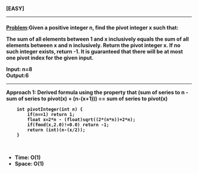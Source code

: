 <b>[EASY]</b>
<br/>

<hr/>

<h4><a href="https://leetcode.com/problems/find-the-pivot-integer/?envType=daily-question&envId=2024-03-13">Problem</a>:Given a positive integer n, find the pivot integer x such that:

The sum of all elements between 1 and x inclusively equals the sum of all elements between x and n inclusively.
Return the pivot integer x. If no such integer exists, return -1. It is guaranteed that there will be at most one pivot index for the given input.





<b>Input:</b> n=8<br>
<b>Output:</b>6<br>

<hr>
<b>Approach 1: Derived formula using the property that (sum of series to n - sum of series to pivot(x) + (n-(x+1))) ==  sum of series to pivot(x)</b>

<br/>

```
    int pivotInteger(int n) {
        if(n==1) return 1;
        float x=2*n - (float)sqrt((2*(n*n))+2*n);
        if(fmod(x,2.0)!=0.0) return -1;
        return (int)(n-(x/2));
    }

```

<br/>
<ul>
<li>Time: O(1)</li>
<li>Space: O(1) </li>
</ul>
